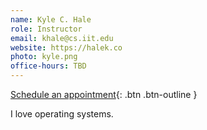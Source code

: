 ```yaml
---
name: Kyle C. Hale
role: Instructor
email: khale@cs.iit.edu
website: https://halek.co
photo: kyle.png
office-hours: TBD
---
```


[Schedule an appointment](#mailto:khale@cs.iit.edu){: .btn .btn-outline }

I love operating systems.
